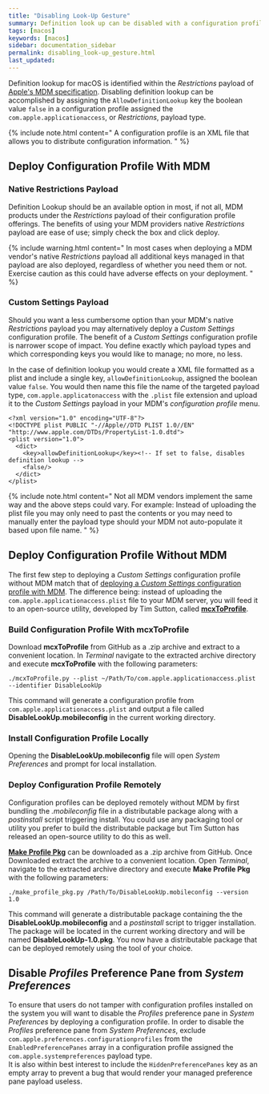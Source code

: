 ```yaml
---
title: "Disabling Look-Up Gesture"
summary: Definition look up can be disabled with a configuration profile that can in-turn be deployed by MDM, bundled in a remotely distributable package or installed locally.
tags: [macos]
keywords: [macos]
sidebar: documentation_sidebar
permalink: disabling_look-up_gesture.html
last_updated:
---
```


Definition lookup for macOS is identified within the _Restrictions_ payload of [Apple's MDM specification](https://developer.apple.com/business/documentation/Configuration-Profile-Reference.pdf). Disabling definition lookup can be accomplished by assigning the `AllowDefinitionLookup` key the boolean value `false` in a configuration profile assigned the `com.apple.applicationaccess`, or _Restrictions_, payload type.

{% include note.html content="
A configuration profile is an XML file that allows you to distribute configuration information.
" %}


## Deploy Configuration Profile With MDM

### Native Restrictions Payload

Definition Lookup should be an available option in most, if not all, MDM products under the _Restrictions_ payload of their configuration profile offerings. The benefits of using your MDM providers native _Restrictions_ payload are ease of use; simply check the box and click deploy.

{% include warning.html content="
In most cases when deploying a MDM vendor's native _Restrictions_ payload all additional keys managed in that payload are also deployed, regardless of whether you need them or not. Exercise caution as this could have adverse effects on your deployment.
" %}

### Custom Settings Payload

Should you want a less cumbersome option than your MDM's native _Restrictions_ payload you may alternatively deploy a _Custom Settings_ configuration profile. The benefit of a _Custom Settings_ configuration profile is narrower scope of impact. You define exactly which payload types and which corresponding keys you would like to manage; no more, no less.

In the case of definition lookup you would create a XML file formatted as a plist and include a single key, `allowDefinitionLookup`, assigned the boolean value `false`. You would then name this file the name of the targeted payload type, `com.apple.applicatonaccess` with the `.plist` file extension and upload it to the _Custom Settings_ payload in your MDM's _configuration profile_ menu.

```
<?xml version="1.0" encoding="UTF-8"?>
<!DOCTYPE plist PUBLIC "-//Apple//DTD PLIST 1.0//EN" "http://www.apple.com/DTDs/PropertyList-1.0.dtd">
<plist version="1.0">
  <dict>
    <key>allowDefinitionLookup</key><!-- If set to false, disables definition lookup -->
    <false/>
  </dict>
</plist>
```

{% include note.html content="
Not all MDM vendors implement the same way and the above steps could vary. For example: Instead of uploading the plist file you may only need to past the contents or you may need to manually enter the payload type should your MDM not auto-populate it based upon file name.
" %}

## Deploy Configuration Profile Without MDM

The first few step to deploying a _Custom Settings_ configuration profile without MDM match that of [deploying a _Custom Settings_ configuration profile with MDM](disabling_look-up_gesture.html#custom-settings-payload). The difference being: instead of uploading the `com.apple.applicationaccess.plist` file to your MDM server, you will feed it to an open-source utility, developed by Tim Sutton, called [**mcxToProfile**](https://github.com/timsutton/mcxToProfile).

### Build Configuration Profile With mcxToProfile

Download **mcxToProfile** from GitHub as a .zip archive and extract to a convenient location. In _Terminal_ navigate to the extracted archive directory and execute **mcxToProfile** with the following parameters:

```
./mcxToProfile.py --plist ~/Path/To/com.apple.applicationaccess.plist --identifier DisableLookUp
```
This command will generate a configuration profile from `com.apple.applicationaccess.plist` and output a file called **DisableLookUp.mobileconfig** in the current working directory.

### Install Configuration Profile Locally

Opening the **DisableLookUp.mobileconfig** file will open _System Preferences_ and prompt for local installation.

### Deploy Configuration Profile Remotely

Configuration profiles can be deployed remotely without MDM by first bundling the _.mobileconfig_ file in a distributable package along with a _postinstall_ script triggering install. You could use any packaging tool or utility you prefer to build the distributable package but Tim Sutton has released an open-source utility to do this as well.

[**Make Profile Pkg**](https://github.com/timsutton/make-profile-pkg) can be downloaded as a .zip archive from GitHub. Once Downloaded extract the archive to a convenient location. Open _Terminal_, navigate to the extracted archive directory and execute **Make Profile Pkg** with the following parameters:

```
./make_profile_pkg.py /Path/To/DisableLookUp.mobileconfig --version 1.0
```

This command will generate a distributable package containing the the **DisableLookUp.mobileconfig** and a _postinstall_ script to trigger installation. The package will be located in the current working directory and will be named **DisableLookUp-1.0.pkg**. You now have a distributable package that can be deployed remotely using the tool of your choice.

## Disable _Profiles_ Preference Pane from _System Preferences_

To ensure that users do not tamper with configuration profiles installed on the system you will want to disable the _Profiles_ preference pane in _System Preferences_ by deploying a configuration profile. In order to disable the _Profiles_ preference pane from _System Preferences_, exclude `com.apple.preferences.configurationprofiles` from the `EnabledPreferencePanes` array in a configuration profile assigned the `com.apple.systempreferences` payload type.  
It is also within best interest to include the `HiddenPreferencePanes` key as an empty array to prevent a bug that would render your managed preference pane payload useless.
